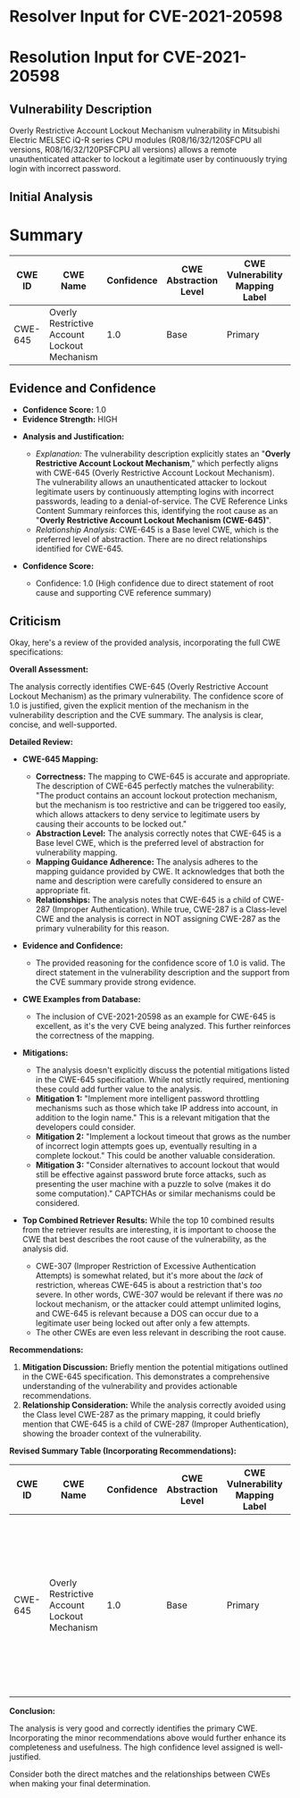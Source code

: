 # Resolver Input for CVE-2021-20598

# Resolution Input for CVE-2021-20598

## Vulnerability Description
Overly Restrictive Account Lockout Mechanism vulnerability in Mitsubishi Electric MELSEC iQ-R series CPU modules (R08/16/32/120SFCPU all versions, R08/16/32/120PSFCPU all versions) allows a remote unauthenticated attacker to lockout a legitimate user by continuously trying login with incorrect password.

## Initial Analysis
# Summary
| CWE ID | CWE Name | Confidence | CWE Abstraction Level | CWE Vulnerability Mapping Label | CWE-Vulnerability Mapping Notes |
|---|---|---|---|---|---|
| CWE-645 | Overly Restrictive Account Lockout Mechanism | 1.0 | Base | Primary | Allowed |

## Evidence and Confidence

*   **Confidence Score:** 1.0
*   **Evidence Strength:** HIGH

- **Analysis and Justification:**
  - *Explanation:* The vulnerability description explicitly states an "**Overly Restrictive Account Lockout Mechanism**," which perfectly aligns with CWE-645 (Overly Restrictive Account Lockout Mechanism). The vulnerability allows an unauthenticated attacker to lockout legitimate users by continuously attempting logins with incorrect passwords, leading to a denial-of-service. The CVE Reference Links Content Summary reinforces this, identifying the root cause as an "**Overly Restrictive Account Lockout Mechanism (CWE-645)**".
  - *Relationship Analysis:* CWE-645 is a Base level CWE, which is the preferred level of abstraction. There are no direct relationships identified for CWE-645.

- **Confidence Score:**
  - Confidence: 1.0 (High confidence due to direct statement of root cause and supporting CVE reference summary)

## Criticism
Okay, here's a review of the provided analysis, incorporating the full CWE specifications:

**Overall Assessment:**

The analysis correctly identifies CWE-645 (Overly Restrictive Account Lockout Mechanism) as the primary vulnerability. The confidence score of 1.0 is justified, given the explicit mention of the mechanism in the vulnerability description and the CVE summary. The analysis is clear, concise, and well-supported.

**Detailed Review:**

*   **CWE-645 Mapping:**

    *   **Correctness:** The mapping to CWE-645 is accurate and appropriate. The description of CWE-645 perfectly matches the vulnerability: "The product contains an account lockout protection mechanism, but the mechanism is too restrictive and can be triggered too easily, which allows attackers to deny service to legitimate users by causing their accounts to be locked out."
    *   **Abstraction Level:** The analysis correctly notes that CWE-645 is a Base level CWE, which is the preferred level of abstraction for vulnerability mapping.
    *   **Mapping Guidance Adherence:** The analysis adheres to the mapping guidance provided by CWE. It acknowledges that both the name and description were carefully considered to ensure an appropriate fit.
    *   **Relationships:** The analysis notes that CWE-645 is a child of CWE-287 (Improper Authentication). While true, CWE-287 is a Class-level CWE and the analysis is correct in NOT assigning CWE-287 as the primary vulnerability for this reason.

*   **Evidence and Confidence:**

    *   The provided reasoning for the confidence score of 1.0 is valid. The direct statement in the vulnerability description and the support from the CVE summary provide strong evidence.

*   **CWE Examples from Database:**

    *   The inclusion of CVE-2021-20598 as an example for CWE-645 is excellent, as it's the very CVE being analyzed. This further reinforces the correctness of the mapping.

*   **Mitigations:**

    *   The analysis doesn't explicitly discuss the potential mitigations listed in the CWE-645 specification. While not strictly required, mentioning these could add further value to the analysis.
    *   **Mitigation 1:** "Implement more intelligent password throttling mechanisms such as those which take IP address into account, in addition to the login name."  This is a relevant mitigation that the developers could consider.
    *   **Mitigation 2:** "Implement a lockout timeout that grows as the number of incorrect login attempts goes up, eventually resulting in a complete lockout." This could be another valuable consideration.
    *   **Mitigation 3:** "Consider alternatives to account lockout that would still be effective against password brute force attacks, such as presenting the user machine with a puzzle to solve (makes it do some computation)." CAPTCHAs or similar mechanisms could be considered.

*   **Top Combined Retriever Results:** While the top 10 combined results from the retriever results are interesting, it is important to choose the CWE that best describes the root cause of the vulnerability, as the analysis did.

    *   CWE-307 (Improper Restriction of Excessive Authentication Attempts) is somewhat related, but it's more about the *lack* of restriction, whereas CWE-645 is about a restriction that's *too* severe.  In other words, CWE-307 would be relevant if there was *no* lockout mechanism, or the attacker could attempt unlimited logins, and CWE-645 is relevant because a DOS can occur due to a legitimate user being locked out after only a few attempts.
    *   The other CWEs are even less relevant in describing the root cause.

**Recommendations:**

1.  **Mitigation Discussion:** Briefly mention the potential mitigations outlined in the CWE-645 specification. This demonstrates a comprehensive understanding of the vulnerability and provides actionable recommendations.
2.  **Relationship Consideration:** While the analysis correctly avoided using the Class level CWE-287 as the primary mapping, it could briefly mention that CWE-645 is a child of CWE-287 (Improper Authentication), showing the broader context of the vulnerability.

**Revised Summary Table (Incorporating Recommendations):**

| CWE ID | CWE Name | Confidence | CWE Abstraction Level | CWE Vulnerability Mapping Label | CWE-Vulnerability Mapping Notes |
|---|---|---|---|---|---|
| CWE-645 | Overly Restrictive Account Lockout Mechanism | 1.0 | Base | Primary | Allowed. Child of CWE-287 (Improper Authentication). Consider mitigations such as IP-based throttling, growing lockout timeouts, or alternatives to account lockout (e.g., CAPTCHAs). |

**Conclusion:**

The analysis is very good and correctly identifies the primary CWE. Incorporating the minor recommendations above would further enhance its completeness and usefulness. The high confidence level assigned is well-justified.

Consider both the direct matches and the relationships between CWEs
when making your final determination.
        
